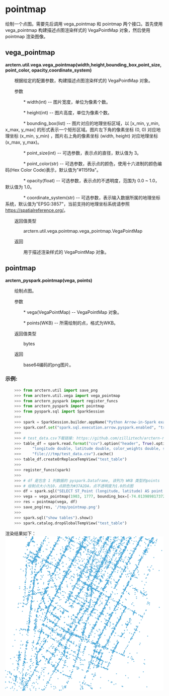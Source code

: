 # pointmap

绘制一个点图。需要先后调用 vega_pointmap 和 pointmap 两个接口。首先使用 vega_pointmap 构建描述点图渲染样式的 VegaPointMap 对象，然后使用 pointmap 渲染图像。

## vega_pointmap

**arctern.util.vega.vega_pointmap(width,height,bounding_box,point_size,point_color,
opacity,coordinate_system)**

&#x2002; &#x2003; 根据给定的配置参数，构建描述点图渲染样式的 VegaPointMap 对象。

&#x2002; &#x2003; 参数

&#x2002; &#x2003; &#x2002; &#x2003; * width(int) -- 图片宽度，单位为像素个数。

&#x2002; &#x2003; &#x2002; &#x2003; * height(int) -- 图片高度，单位为像素个数。

&#x2002; &#x2003; &#x2002; &#x2003; * bounding_box(list) -- 图片对应的地理坐标区域，以 [x_min, y_min, x_max, y_max] 的形式表示一个矩形区域。图片左下角的像素坐标 (0, 0) 对应地理坐标 (x_min, y_min) ，图片右上角的像素坐标 (width, height) 对应地理坐标 (x_max, y_max)。

&#x2002; &#x2003; &#x2002; &#x2003; * point_size(int) -- 可选参数，表示点的直径，默认值为 3。

&#x2002; &#x2003; &#x2002; &#x2003; * point_color(str) -- 可选参数，表示点的颜色，使用十六进制的颜色编码(Hex Color Code)表示，默认值为"#115f9a"。

&#x2002; &#x2003; &#x2002; &#x2003; * opacity(float) -- 可选参数，表示点的不透明度，范围为 0.0 ~ 1.0，默认值为 1.0。

&#x2002; &#x2003; &#x2002; &#x2003; * coordinate_system(str) -- 可选参数，表示输入数据所属的地理坐标系统，默认值为"EPSG:3857"，当前支持的地理坐标系统请参照 <https://spatialreference.org/>。


&#x2002; &#x2003; 返回值类型
   
&#x2002; &#x2003; &#x2002; &#x2003; arctern.util.vega.pointmap.vega_pointmap.VegaPointMap


&#x2002; &#x2003; 返回

&#x2002; &#x2003; &#x2002; &#x2003; 用于描述渲染样式的 VegaPointMap 对象。



## pointmap

**arctern_pyspark.pointmap(vega, points)**

&#x2002; &#x2003; 绘制点图。

&#x2002; &#x2003; 参数

&#x2002; &#x2003; &#x2002; &#x2003; * vega(VegaPointMap) -- VegaPointMap 对象。

&#x2002; &#x2003; &#x2002; &#x2003; * points(WKB) -- 所需绘制的点，格式为WKB。


&#x2002; &#x2003; 返回值类型
   
&#x2002; &#x2003; &#x2002; &#x2003; bytes


&#x2002; &#x2003; 返回

&#x2002; &#x2003; &#x2002; &#x2003; base64编码的png图片。


### 示例:

  ```python
      >>> from arctern.util import save_png
      >>> from arctern.util.vega import vega_pointmap
      >>> from arctern_pyspark import register_funcs
      >>> from arctern_pyspark import pointmap
      >>> from pyspark.sql import SparkSession
      >>> 
      >>> spark = SparkSession.builder.appName("Python Arrow-in-Spark example").getOrCreate()
      >>> spark.conf.set("spark.sql.execution.arrow.pyspark.enabled", "true")
      >>> 
      >>> # test_data.csv下载链接: https://github.com/zilliztech/arctern-resources/raw/benchmarks/benchmarks/dataset/layer_rendering_test_data/test_data.csv
      >>> table_df = spark.read.format("csv").option("header", True).option("delimiter", ",").schema(
      >>>     "longitude double, latitude double, color_weights double, size_weights double, region_boundaries string").load(
      >>>     "file:///tmp/test_data.csv").cache()
      >>> table_df.createOrReplaceTempView("test_table")
      >>> 
      >>> register_funcs(spark)
      >>> 
      >>> # df 是包含 1 列数据的 pyspark.Dataframe, 该列为 WKB 类型的points
      >>> # 绘制点大小为10，点颜色为#37A2DA，点不透明度为1.0的点图
      >>> df = spark.sql("SELECT ST_Point (longitude, latitude) AS point FROM test_table WHERE (ST_Within (ST_Point (longitude, latitude), ST_GeomFromText('POLYGON ((-74.01398981737215 40.71353244267465, -74.01398981737215 40.74480271529791, -73.96979949831308 40.74480271529791, -73.96979949831308 40.71353244267465, -74.01398981737215 40.71353244267465))'))) LIMIT 10000")
      >>> vega = vega_pointmap(1903, 1777, bounding_box=[-74.01398981737215,40.71353244267465,-73.96979949831308,40.74480271529791], point_size=10, point_color="#37A2DA", opacity=1.0, coordinate_system="EPSG:4326")
      >>> res = pointmap(vega, df)
      >>> save_png(res, '/tmp/pointmap.png')
      >>> 
      >>> spark.sql("show tables").show()
      >>> spark.catalog.dropGlobalTempView("test_table")
   ```

渲染结果如下：
![](../../../../../../../img/render/spark/pointmap.png)